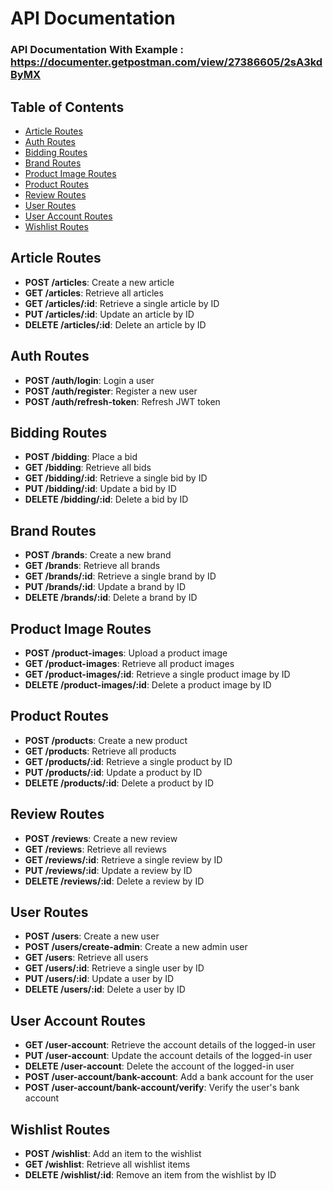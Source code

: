 # API Documentation

### API Documentation With Example : https://documenter.getpostman.com/view/27386605/2sA3kdByMX

## Table of Contents
- [Article Routes](#article-routes)
- [Auth Routes](#auth-routes)
- [Bidding Routes](#bidding-routes)
- [Brand Routes](#brand-routes)
- [Product Image Routes](#product-image-routes)
- [Product Routes](#product-routes)
- [Review Routes](#review-routes)
- [User Routes](#user-routes)
- [User Account Routes](#user-account-routes)
- [Wishlist Routes](#wishlist-routes)

## Article Routes
- **POST /articles**: Create a new article
- **GET /articles**: Retrieve all articles
- **GET /articles/:id**: Retrieve a single article by ID
- **PUT /articles/:id**: Update an article by ID
- **DELETE /articles/:id**: Delete an article by ID

## Auth Routes
- **POST /auth/login**: Login a user
- **POST /auth/register**: Register a new user
- **POST /auth/refresh-token**: Refresh JWT token

## Bidding Routes
- **POST /bidding**: Place a bid
- **GET /bidding**: Retrieve all bids
- **GET /bidding/:id**: Retrieve a single bid by ID
- **PUT /bidding/:id**: Update a bid by ID
- **DELETE /bidding/:id**: Delete a bid by ID

## Brand Routes
- **POST /brands**: Create a new brand
- **GET /brands**: Retrieve all brands
- **GET /brands/:id**: Retrieve a single brand by ID
- **PUT /brands/:id**: Update a brand by ID
- **DELETE /brands/:id**: Delete a brand by ID

## Product Image Routes
- **POST /product-images**: Upload a product image
- **GET /product-images**: Retrieve all product images
- **GET /product-images/:id**: Retrieve a single product image by ID
- **DELETE /product-images/:id**: Delete a product image by ID

## Product Routes
- **POST /products**: Create a new product
- **GET /products**: Retrieve all products
- **GET /products/:id**: Retrieve a single product by ID
- **PUT /products/:id**: Update a product by ID
- **DELETE /products/:id**: Delete a product by ID

## Review Routes
- **POST /reviews**: Create a new review
- **GET /reviews**: Retrieve all reviews
- **GET /reviews/:id**: Retrieve a single review by ID
- **PUT /reviews/:id**: Update a review by ID
- **DELETE /reviews/:id**: Delete a review by ID

## User Routes
- **POST /users**: Create a new user
- **POST /users/create-admin**: Create a new admin user
- **GET /users**: Retrieve all users
- **GET /users/:id**: Retrieve a single user by ID
- **PUT /users/:id**: Update a user by ID
- **DELETE /users/:id**: Delete a user by ID

## User Account Routes
- **GET /user-account**: Retrieve the account details of the logged-in user
- **PUT /user-account**: Update the account details of the logged-in user
- **DELETE /user-account**: Delete the account of the logged-in user
- **POST /user-account/bank-account**: Add a bank account for the user
- **POST /user-account/bank-account/verify**: Verify the user's bank account

## Wishlist Routes
- **POST /wishlist**: Add an item to the wishlist
- **GET /wishlist**: Retrieve all wishlist items
- **DELETE /wishlist/:id**: Remove an item from the wishlist by ID
